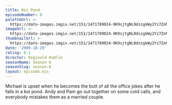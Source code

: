 ```yaml
---
title: Koi Pond
episodeNumber: 8
paletteUrl: >-
  https://dato-images.imgix.net/151/1471789024-9K9sjtgNL0dzzgkWy2Yz7ZnNnGB.jpg?auto=enhance&ch=DPR%2CWidth&palette=json
imageUrl: >-
  https://dato-images.imgix.net/151/1471789024-9K9sjtgNL0dzzgkWy2Yz7ZnNnGB.jpg?auto=compress%2Cformat&ch=DPR%2CWidth&w=500
thumbnailUrl: >-
  https://dato-images.imgix.net/151/1471789024-9K9sjtgNL0dzzgkWy2Yz7ZnNnGB.jpg?auto=enhance&ch=DPR%2CWidth&fit=crop&fm=jpg&h=280&w=500
date: '2009-10-29'
rating: 8.1
director: Reginald Hudlin
seasonName: Season 6
seasonSlug: season-6
layout: episode.ejs
---
```


Michael is upset when he becomes the butt of all the office jokes after he falls in a koi pond. Andy and Pam go out together on some cold calls, and everybody mistakes them as a married couple.